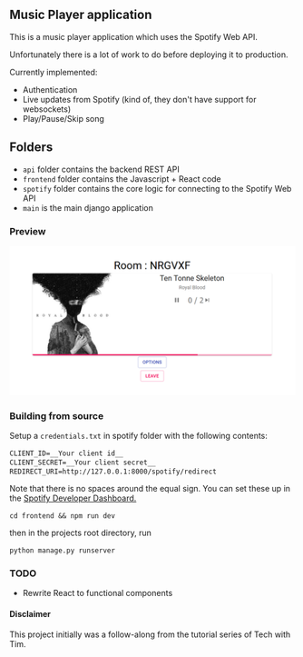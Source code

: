 ## Music Player application

This is a music player application which uses the Spotify Web API.

Unfortunately there is a lot of work to do before deploying it to production.

Currently implemented:

- Authentication
- Live updates from Spotify (kind of, they don't have support for websockets)
- Play/Pause/Skip song

## Folders

- `api` folder contains the backend REST API
- `frontend` folder contains the Javascript + React code
- `spotify` folder contains the core logic for connecting to the Spotify Web API
- `main` is the main django application

### Preview

![preview](preview.png)

### Building from source

Setup a `credentials.txt` in spotify folder with the following contents:

```
CLIENT_ID=__Your client id__
CLIENT_SECRET=__Your client secret__
REDIRECT_URI=http://127.0.0.1:8000/spotify/redirect
```

Note that there is no spaces around the equal sign. You can set these up in the [Spotify Developer Dashboard.](https://developer.spotify.com/dashboard/)

```shell
cd frontend && npm run dev
```

then in the projects root directory, run

```shell
python manage.py runserver
```

### TODO

- Rewrite React to functional components

#### Disclaimer

This project initially was a follow-along from the tutorial series of Tech with Tim.
